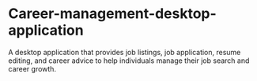 # Career-management-desktop-application
A desktop application that provides job listings, job application, resume editing, and career advice to help individuals manage their job search and career growth.
